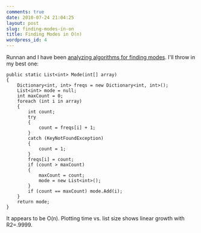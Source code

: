 ```yaml
---
comments: true
date: 2010-07-24 21:04:25
layout: post
slug: finding-modes-in-on
title: Finding Modes in O(n)
wordpress_id: 4
---
```


Runnan and I have been [analyzing algorithms for finding modes](http://ponspk.blogspot.com/2010/07/finding-modes.html). I'll throw in my best one:
    
    public static List<int> Mode(int[] array)
    {
        Dictionary<int, int> freqs = new Dictionary<int, int>();
        List<int> mode = null;
        int maxCount = 0;
        foreach (int i in array)
        {
            int count;
            try
            {
                count = freqs[i] + 1;
            }
            catch (KeyNotFoundException)
            {
                count = 1;
            }
            freqs[i] = count;
            if (count > maxCount)
            {
                maxCount = count;
                mode = new List<int>();
            }
            if (count == maxCount) mode.Add(i);
        }
        return mode;
    }




It appears to be O(n). Plotting time vs. list size shows linear growth with R2=.9999.
